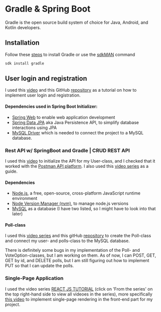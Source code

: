 # Gradle & Spring Boot

Gradle is the open source build system of choice for Java, Android, and Kotlin developers.

## Installation

Follow these [steps](https://gradle.org/install/) to install Gradle or use the [sdkMAN](https://sdkman.io/) command

```bash
sdk install gradle
```

## User login and registration
I used this [video](https://www.youtube.com/watch?v=X7pGCmVxx10) and this GitHub [repository](https://github.com/Alanlands1/springbootBackend)
as a tutorial on how to implement user login and registration.

#### Dependencies used in Spring Boot Initializer:

- [Spring Web](https://spring.io/projects/spring-ws) to enable web application development
- [Spring Data JPA](https://spring.io/projects/spring-data-jpa) aka Java Persistence API, to simplify database interactions using JPA
- [MySQL Driver](https://spring.io/guides/gs/accessing-data-mysql) which is needed to connect the project to a MySQL database. 

### Rest API w/ SpringBoot and Gradle | CRUD REST API

I used this [video](https://www.youtube.com/watch?v=B-cePk1ruuY&ab_channel=TechHelp) to initialize the API for my User-class,
and I checked that it worked with the [Postman API platform](https://www.postman.com/). I also used
this [video series](https://www.youtube.com/playlist?list=PL1oBBulPlvs84AmRmT-_3dGz4KHYuINsj) as a guide.

#### Dependencies

- [Node.js](https://nodejs.org/en), a free, open-source, cross-platform JavaScript runtime environment
- [Node Version Manager (nvm)](https://github.com/nvm-sh/nvm), to manage node.js versions
- [MySQL](https://www.mysql.com/) as a database (I have two listed, so I might have to look into that later)

#### Poll-class
I used this [video series](https://www.youtube.com/watch?v=e4tPBJ56tm4&list=PL9l1zUfnZkZkGYaUAI5lyppp8oyIBKk8d&ab_channel=KindsonTheTechPro) 
and this gitHub [repository](https://github.com/darecoder/Polling-App) to create the Poll-class and connect my user- and polls-class to the MySQL database.

There is definitely some bugs in my implementation of the Poll- and VoteOption-classes, but I am working on them. As of now, I can POST, GET, GET by id, and DELETE polls, but I am still figuring out how to implement PUT so that I can update the polls. 

### Single-Page Application

I used the video series [REACT JS TUTORIAL](https://www.youtube.com/watch?v=1w-oQ-i1XB8&ab_channel=LearnCode.academy) (click on 'From the series' on the top right-hand side to view all videoes in the series),
more specifically [this video](https://www.youtube.com/watch?v=1iAG6h9ff5s&ab_channel=LearnCode.academy) to implement single-page rendering in the front-end part for my project.